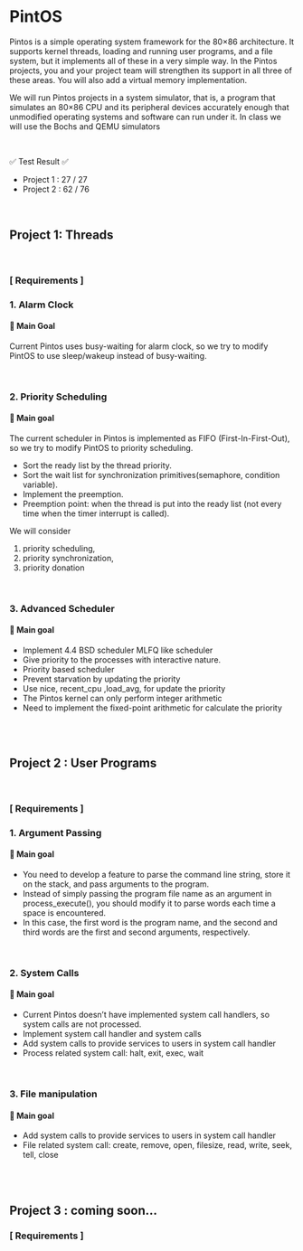 # PintOS

Pintos is a simple operating system framework for the 80×86 architecture. It supports kernel threads, loading and running user programs, and a file system, but it implements all of these in a very simple way. In the Pintos projects, you and your project team will strengthen its support in all three of these areas. You will also add a virtual memory implementation.

We will run Pintos projects in a system simulator, that is, a program that simulates an 80×86 CPU and its peripheral devices accurately enough that unmodified operating systems and software can run under it. In class we will use the Bochs and QEMU simulators

<br>

✅ Test Result ✅ 
- Project 1 : 27 / 27
- Project 2 : 62 / 76

<br>

## Project 1: Threads

<br>

### [ Requirements ]


### 1. Alarm Clock

#### 📍 Main Goal

Current Pintos uses busy-waiting for alarm clock, so we try to modify PintOS to use sleep/wakeup instead of busy-waiting.

<br>

### 2. Priority Scheduling

#### 📍 Main goal

The current scheduler in Pintos is implemented as FIFO (First-In-First-Out), so we try to modify PintOS to priority scheduling.

- Sort the ready list by the thread priority.
- Sort the wait list for synchronization primitives(semaphore, condition variable).
- Implement the preemption.
- Preemption point: when the thread is put into the ready list (not every time when the timer interrupt is called).

We will consider 
1. priority scheduling, 
2. priority synchronization, 
3. priority donation

<br>

### 3. Advanced Scheduler

#### 📍 Main goal

- Implement 4.4 BSD scheduler MLFQ like scheduler
- Give priority to the processes with interactive nature.
- Priority based scheduler
- Prevent starvation by updating the priority
- Use nice, recent_cpu ,load_avg, for update the priority
- The Pintos kernel can only perform integer arithmetic
- Need to implement the fixed-point arithmetic for calculate the priority


<br><br>

## Project 2 : User Programs

<br>

### [ Requirements ]

### 1. Argument Passing

#### 📍 Main goal

- You need to develop a feature to parse the command line string, store it on the stack, and pass arguments to the program.
- Instead of simply passing the program file name as an argument in process_execute(), you should modify it to parse words each time a space is encountered.
- In this case, the first word is the program name, and the second and third words are the first and second arguments, respectively.

<br>

### 2. System Calls

#### 📍 Main goal

- Current Pintos doesn’t have implemented system call handlers, so system calls are not processed.
- Implement system call handler and system calls
- Add system calls to provide services to users in system call handler
- Process related system call: halt, exit, exec, wait

<br>

### 3. File manipulation

#### 📍 Main goal

- Add system calls to provide services to users in system call handler
- File related system call: create, remove, open, filesize, read, write, seek, tell, close

<br><br>

## Project 3 : coming soon...

### [ Requirements ]
